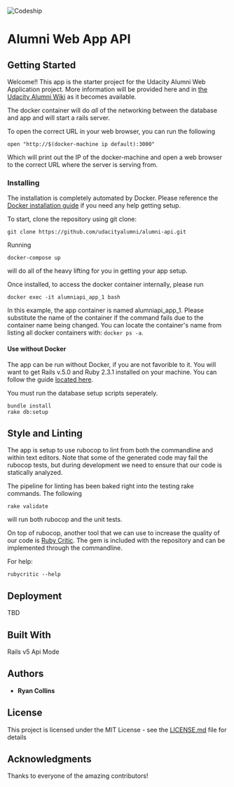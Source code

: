 ![Codeship](https://codeship.com/projects/9c420570-75de-0134-b9f2-66e77c03031d/status?branch=master)

# Alumni Web App API

## Getting Started
Welcome!!  This app is the starter project for the Udacity Alumni Web Application project.  More information will be provided here and in [the Udacity Alumni Wiki](https://github.com/udacityalumni/resources/wiki) as it becomes available.

The docker container will do _all_ of the networking between the database and app and will start a rails server.

To open the correct URL in your web browser, you can run the following

```
open "http://$(docker-machine ip default):3000"
```

Which will print out the IP of the docker-machine and open a web browser to the correct URL where the server is serving from.

### Installing
The installation is completely automated by Docker.  Please reference the [Docker installation guide](https://docs.docker.com/engine/installation/) if you need any help getting setup.

To start, clone the repository using git clone:
```
git clone https://github.com/udacityalumni/alumni-api.git
```

Running
```
docker-compose up
```
will do all of the heavy lifting for you in getting your app setup.

Once installed, to access the docker container internally, please run
```
docker exec -it alumniapi_app_1 bash
```

In this example, the app container is named alumniapi_app_1.  Please substitute the name of the container if the command fails due to the container name being changed. You can locate the container's name from listing all docker containers with:  `docker ps -a`.

#### Use without Docker
The app can be run without Docker, if you are not favorible to it.  You will want to get Rails v.5.0 and Ruby 2.3.1 installed on your machine.  You can follow the guide [located here](http://railsapps.github.io/installing-rails.html).

You must run the database setup scripts seperately.  

```
bundle install
rake db:setup
```

## Style and Linting
The app is setup to use rubocop to lint from both the commandline and within text editors.  Note that some of the generated code may fail the rubocop tests, but during development we need to ensure that our code is statically analyzed.

The pipeline for linting has been baked right into the testing rake commands.
The following
```
rake validate
```

will run both rubocop and the unit tests.

On top of rubocop, another tool that we can use to increase the quality of our code is [Ruby Critic](https://github.com/whitesmith/rubycritic#getting-started).  The gem is included with the repository and can be implemented through the commandline.

For help:
```
rubycritic --help
```

## Deployment
TBD

## Built With
Rails v5 Api Mode

## Authors

* **Ryan Collins**

## License

This project is licensed under the MIT License - see the [LICENSE.md](LICENSE.md) file for details

## Acknowledgments
Thanks to everyone of the amazing contributors!
